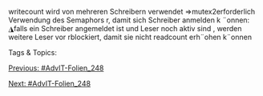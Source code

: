 writecount wird von mehreren Schreibern verwendet
⇒mutex2erforderlich
Verwendung des Semaphors r, damit sich Schreiber anmelden k ¨onnen:
◮falls ein Schreiber angemeldet ist und Leser noch aktiv sind , werden weitere
Leser vor rblockiert, damit sie nicht readcount erh¨ohen k¨onnen

   Tags & Topics:
   

[Previous: #AdvIT-Folien_248](AdvIT-Folien_248.md)

[Next: #AdvIT-Folien_248](AdvIT-Folien_248.md)